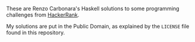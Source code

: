These are Renzo Carbonara's Haskell solutions to some programming
challenges from [HackerRank](https://www.hackerrank.com).

My solutions are put in the Public Domain, as explained by the `LICENSE`
file found in this repository.
